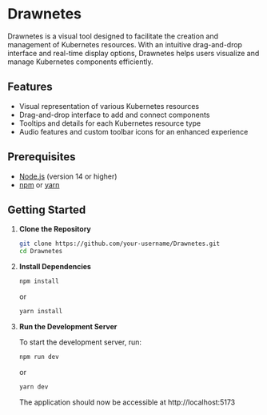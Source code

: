 # Drawnetes

Drawnetes is a visual tool designed to facilitate the creation and management of Kubernetes resources. With an intuitive drag-and-drop interface and real-time display options, Drawnetes helps users visualize and manage Kubernetes components efficiently.

## Features

- Visual representation of various Kubernetes resources
- Drag-and-drop interface to add and connect components
- Tooltips and details for each Kubernetes resource type
- Audio features and custom toolbar icons for an enhanced experience

## Prerequisites

- [Node.js](https://nodejs.org/) (version 14 or higher)
- [npm](https://www.npmjs.com/) or [yarn](https://yarnpkg.com/)

## Getting Started

1. **Clone the Repository**

   ```bash
   git clone https://github.com/your-username/Drawnetes.git
   cd Drawnetes

2. **Install Dependencies**

   ```bash
   npm install
   ```
   
   or

   ```bash
   yarn install
   ```

3. **Run the Development Server**

   To start the development server, run:

   ```bash
   npm run dev
   ```

   or

   ```bash
   yarn dev
   ```

   The application should now be accessible at http://localhost:5173